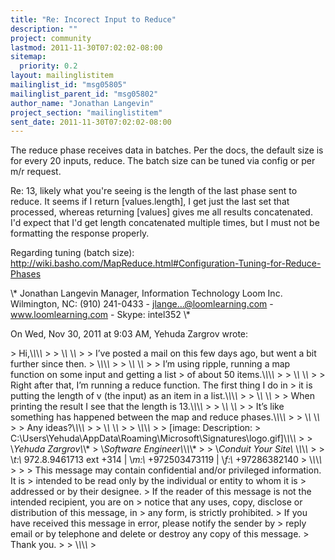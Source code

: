 ```yaml
---
title: "Re: Incorect Input to Reduce"
description: ""
project: community
lastmod: 2011-11-30T07:02:02-08:00
sitemap:
  priority: 0.2
layout: mailinglistitem
mailinglist_id: "msg05805"
mailinglist_parent_id: "msg05802"
author_name: "Jonathan Langevin"
project_section: "mailinglistitem"
sent_date: 2011-11-30T07:02:02-08:00
---
```



The reduce phase receives data in batches. Per the docs, the default size
is for every 20 inputs, reduce.
The batch size can be tuned via config or per m/r request.

Re: 13, likely what you're seeing is the length of the last phase sent to
reduce. It seems if I return [values.length], I get just the last set that
processed, whereas returning [values] gives me all results concatenated.
I'd expect that I'd get length concatenated multiple times, but I must not
be formatting the response properly.

Regarding tuning (batch size):
http://wiki.basho.com/MapReduce.html#Configuration-Tuning-for-Reduce-Phases

 
\\* Jonathan Langevin
Manager, Information Technology
Loom Inc.
Wilmington, NC: (910) 241-0433 - jlange...@loomlearning.com -
www.loomlearning.com - Skype: intel352 \\*

On Wed, Nov 30, 2011 at 9:03 AM, Yehuda Zargrov  wrote:

&gt; Hi,\\*\\*\\*\\*
&gt;
&gt; \\*\\* \\*\\*
&gt;
&gt; I’ve posted a mail on this few days ago, but went a bit further since then.
&gt; \\*\\*\\*\\*
&gt;
&gt; \\*\\* \\*\\*
&gt;
&gt; I’m using ripple, running a map function on some input and getting a list
&gt; of about 50 items.\\*\\*\\*\\*
&gt;
&gt; \\*\\* \\*\\*
&gt;
&gt; Right after that, I’m running a reduce function. The first thing I do in
&gt; it is putting the length of v (the input) as an item in a list.\\*\\*\\*\\*
&gt;
&gt; \\*\\* \\*\\*
&gt;
&gt; When printing the result I see that the length is 13.\\*\\*\\*\\*
&gt;
&gt; \\*\\* \\*\\*
&gt;
&gt; It’s like something has happened between the map and reduce phases.\\*\\*\\*\\*
&gt;
&gt; \\*\\* \\*\\*
&gt;
&gt; Any ideas?\\*\\*\\*\\*
&gt;
&gt; \\*\\* \\*\\*
&gt;
&gt; \\*\\*\\*\\*
&gt;
&gt; [image: Description:
&gt; C:\\Users\\Yehuda\\AppData\\Roaming\\Microsoft\\Signatures\\logo.gif]\\*\\*\\*\\*
&gt;
&gt; \\*Yehuda Zargrov\\*\\*
&gt; \\*Software Engineer\\*\\*\\*\\*
&gt;
&gt; \\*Conduit Your Site\\* \\*\\*\\*\\*
&gt;
&gt; \\*t:\\* 972.8.9461713 ext +314 | \\*m:\\* +972503473119 | \\*f:\\* +97286382140
&gt; \\*\\*\\*\\*
&gt;
&gt;
&gt; This message may contain confidential and/or privileged information. It is
&gt; intended to be read only by the individual or entity to whom it is
&gt; addressed or by their designee.
&gt; If the reader of this message is not the intended recipient, you are on
&gt; notice that any uses, copy, disclose or distribution of this message, in
&gt; any form, is strictly prohibited.
&gt; If you have received this message in error, please notify the sender by
&gt; reply email or by telephone and delete or destroy any copy of this message.
&gt; Thank you.
&gt;
&gt; \\*\\*\\*\\*
&gt;

